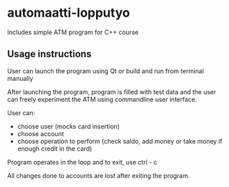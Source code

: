 # automaatti-lopputyo

Includes simple ATM program for C++ course

## Usage instructions


User can launch the program using Qt or build and run from terminal manually

After launching the program, program is filled with test data and the user can freely experiment the ATM using commandline user interface.

User can:
- choose user (mocks card insertion)
- choose account
- choose operation to perform (check saldo, add money or take money if enough credit in the card)

Program operates in the loop and to exit, use ctrl - c

All changes done to accounts are lost after exiting the program.

